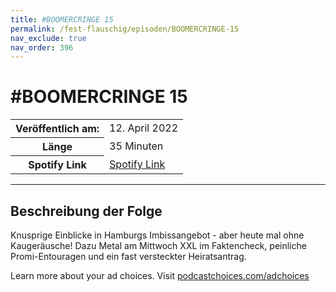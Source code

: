 ```yaml
---
title: #BOOMERCRINGE 15
permalink: /fest-flauschig/episoden/BOOMERCRINGE-15
nav_exclude: true
nav_order: 396
---
```


# #BOOMERCRINGE 15
<table class="resp-table dcf-table dcf-table-responsive dcf-table-bordered dcf-table-striped dcf-w-100%">
                    <tbody>
                        <tr>
                            <th scope="row">Veröffentlich am:</th>
                            <td data-label="Veröffentlich am:">12. April 2022</td>
                        </tr>
                        <tr>
                            <th scope="row">Länge </th>
                            <td data-label="Länge ">35 Minuten</td>
                        </tr><tr>
                                <th scope="row">Spotify Link</th>
                                <td data-label="Spotify Link"><a href="https://open.spotify.com/episode/00Ugfrp8HUath0dBHEjf4P">Spotify Link</a></td>
                            </tr></tbody>
                </table>

***

## Beschreibung der Folge

<div>
<p>Knusprige Einblicke in Hamburgs Imbissangebot - aber heute mal ohne Kaugeräusche! Dazu Metal am Mittwoch XXL im Faktencheck, peinliche Promi-Entouragen und ein fast versteckter Heiratsantrag. </p><p> </p><p>Learn more about your ad choices. Visit <a href="https://podcastchoices.com/adchoices" rel="nofollow">podcastchoices.com/adchoices</a></p>  
</div>


